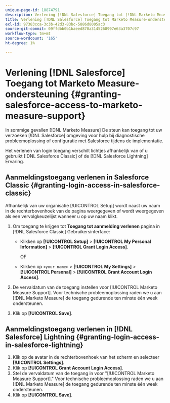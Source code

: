 ```yaml
---
unique-page-id: 18874791
description: Verlening [!DNL Salesforce] Toegang tot [!DNL Marketo Measure] Ondersteuning - [!DNL Marketo Measure] - Productdocumentatie
title: Verlening [!DNL Salesforce] Toegang tot Marketo Measure-ondersteuning
exl-id: 97383cca-3c3b-42d3-83bc-5886d8005ac3
source-git-commit: 09ffdbb0b1baeed870a3145268997e63a3707c97
workflow-type: tm+mt
source-wordcount: '165'
ht-degree: 1%

---
```


# Verlening [!DNL Salesforce] Toegang tot Marketo Measure-ondersteuning {#granting-salesforce-access-to-marketo-measure-support}

In sommige gevallen [!DNL Marketo Measure] De steun kan toegang tot uw verzoeken [!DNL Salesforce] omgeving voor hulp bij diagnostische probleemoplossing of configuratie met Salesforce tijdens de implementatie.

Het verlenen van login toegang verschilt lichtjes afhankelijk van of u gebruikt [!DNL Salesforce Classic] of de [!DNL Salesforce Lightning] Ervaring.

## Aanmeldingstoegang verlenen in Salesforce Classic {#granting-login-access-in-salesforce-classic}

Afhankelijk van uw organisatie [!UICONTROL Setup] wordt naast uw naam in de rechterbovenhoek van de pagina weergegeven of wordt weergegeven als een vervolgkeuzelijst wanneer u op uw naam klikt.

1. Om toegang te krijgen tot **Toegang tot aanmelding verlenen** pagina in [!DNL Salesforce Classic] Gebruikersinterface:

   * Klikken op **[!UICONTROL Setup]** > **[!UICONTROL My Personal Information]** > **[!UICONTROL Grant Login Access]**.

      OF

   * Klikken op `<your name>` > **[!UICONTROL My Settings]** > **[!UICONTROL Personal]** > **[!UICONTROL Grant Account Login Access]**.

1. De vervaldatum van de toegang instellen voor [!UICONTROL Marketo Measure Support]. Voor technische probleemoplossing raden we u aan [!DNL Marketo Measure] de toegang gedurende ten minste één week ondersteunen.
1. Klik op **[!UICONTROL Save]**.

## Aanmeldingstoegang verlenen in [!DNL Salesforce] Lightning {#granting-login-access-in-salesforce-lightning}

1. Klik op de avatar in de rechterbovenhoek van het scherm en selecteer **[!UICONTROL Settings]**.
1. Klik op **[!UICONTROL Grant Account Login Access]**.
1. Stel de vervaldatum van de toegang in voor &quot;[!UICONTROL Marketo Measure Support].&quot; Voor technische probleemoplossing raden we u aan [!DNL Marketo Measure] de toegang gedurende ten minste één week ondersteunen.
1. Klik op **[!UICONTROL Save]**.
